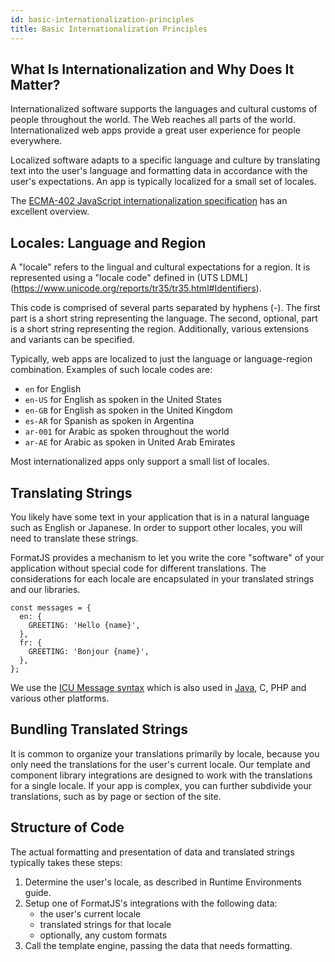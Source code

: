 ```yaml
---
id: basic-internationalization-principles
title: Basic Internationalization Principles
---
```


## What Is Internationalization and Why Does It Matter?

Internationalized software supports the languages and cultural customs of people throughout the world. The Web reaches all parts of the world. Internationalized web apps provide a great user experience for people everywhere.

Localized software adapts to a specific language and culture by translating text into the user's language and formatting data in accordance with the user's expectations. An app is typically localized for a small set of locales.

The [ECMA-402 JavaScript internationalization specification](https://github.com/tc39/ecma402) has an excellent overview.

## Locales: Language and Region

A "locale" refers to the lingual and cultural expectations for a region. It is represented using a "locale code" defined in (UTS LDML](https://www.unicode.org/reports/tr35/tr35.html#Identifiers).

This code is comprised of several parts separated by hyphens (-). The first part is a short string representing the language. The second, optional, part is a short string representing the region. Additionally, various extensions and variants can be specified.

Typically, web apps are localized to just the language or language-region combination. Examples of such locale codes are:

- `en` for English
- `en-US` for English as spoken in the United States
- `en-GB` for English as spoken in the United Kingdom
- `es-AR` for Spanish as spoken in Argentina
- `ar-001` for Arabic as spoken throughout the world
- `ar-AE` for Arabic as spoken in United Arab Emirates

Most internationalized apps only support a small list of locales.

## Translating Strings

You likely have some text in your application that is in a natural language such as English or Japanese. In order to support other locales, you will need to translate these strings.

FormatJS provides a mechanism to let you write the core "software" of your application without special code for different translations. The considerations for each locale are encapsulated in your translated strings and our libraries.

```tsx
const messages = {
  en: {
    GREETING: 'Hello {name}',
  },
  fr: {
    GREETING: 'Bonjour {name}',
  },
};
```

We use the [ICU Message syntax](http://userguide.icu-project.org/formatparse/messages) which is also used in [Java](http://docs.oracle.com/javase/7/docs/api/java/text/MessageFormat.html), C, PHP and various other platforms.

## Bundling Translated Strings

It is common to organize your translations primarily by locale, because you only need the translations for the user's current locale. Our template and component library integrations are designed to work with the translations for a single locale. If your app is complex, you can further subdivide your translations, such as by page or section of the site.

## Structure of Code

The actual formatting and presentation of data and translated strings typically takes these steps:

1. Determine the user's locale, as described in Runtime Environments guide.
2. Setup one of FormatJS's integrations with the following data:
   - the user's current locale
   - translated strings for that locale
   - optionally, any custom formats
3. Call the template engine, passing the data that needs formatting.
